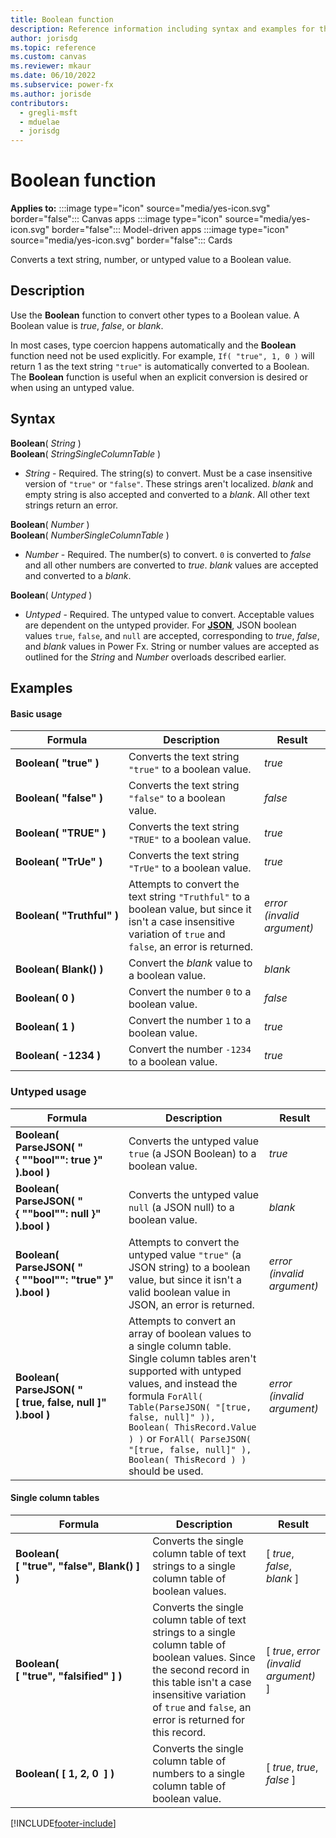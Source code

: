 ```yaml
---
title: Boolean function
description: Reference information including syntax and examples for the Boolean function.
author: jorisdg
ms.topic: reference
ms.custom: canvas
ms.reviewer: mkaur
ms.date: 06/10/2022
ms.subservice: power-fx
ms.author: jorisde
contributors:
  - gregli-msft
  - mduelae
  - jorisdg
---
```

# Boolean function

**Applies to:** :::image type="icon" source="media/yes-icon.svg" border="false"::: Canvas apps :::image type="icon" source="media/yes-icon.svg" border="false"::: Model-driven apps :::image type="icon" source="media/yes-icon.svg" border="false"::: Cards

Converts a text string, number, or untyped value to a Boolean value.

## Description

Use the **Boolean** function to convert other types to a Boolean value.  A Boolean value is *true*, *false*, or *blank*.

In most cases, type coercion happens automatically and the **Boolean** function need not be used explicitly.  For example, `If( "true", 1, 0 )` will return 1 as the text string `"true"` is automatically converted to a Boolean.  The **Boolean** function is useful when an explicit conversion is desired or when using an untyped value.

## Syntax

**Boolean**( *String* )<br>
**Boolean**( *StringSingleColumnTable* )

* *String* - Required. The string(s) to convert.  Must be a case insensitive version of `"true"` or `"false"`.  These strings aren't localized.  *blank* and empty string is also accepted and converted to a *blank*.  All other text strings return an error.

**Boolean**( *Number* )<br>
**Boolean**( *NumberSingleColumnTable* )

* *Number* - Required.  The number(s) to convert.  `0` is converted to *false* and all other numbers are converted to *true*.  *blank* values are accepted and converted to a *blank*.

**Boolean**( *Untyped* )

* *Untyped* - Required. The untyped value to convert.  Acceptable values are dependent on the untyped provider.  For [**JSON**](function-parsejson.md), JSON boolean values `true`, `false`, and `null` are accepted, corresponding to *true*, *false*, and *blank* values in Power Fx. String or number values are accepted as outlined for the *String* and *Number* overloads described earlier.

## Examples

#### Basic usage

| Formula | Description | Result |
| --- | --- | --- |
| **Boolean(&nbsp;"true"&nbsp;)** | Converts the text string `"true"` to a boolean value. | *true* |
| **Boolean(&nbsp;"false"&nbsp;)** | Converts the text string `"false"` to a boolean value. | *false* |
| **Boolean(&nbsp;"TRUE"&nbsp;)** | Converts the text string `"TRUE"` to a boolean value. | *true* |
| **Boolean(&nbsp;"TrUe"&nbsp;)** | Converts the text string `"TrUe"` to a boolean value. | *true* |
| **Boolean(&nbsp;"Truthful"&nbsp;)** | Attempts to convert the text string `"Truthful"` to a boolean value, but since it isn't a case insensitive variation of `true` and `false`, an error is returned. | *error (invalid argument)* |
| **Boolean(&nbsp;Blank()&nbsp;)** | Convert the *blank* value to a boolean value. | *blank* |
| **Boolean(&nbsp;0&nbsp;)** | Convert the number `0` to a boolean value. | *false* |
| **Boolean(&nbsp;1&nbsp;)** | Convert the number `1` to a boolean value. | *true* |
| **Boolean(&nbsp;-1234&nbsp;)** | Convert the number `-1234` to a boolean value. | *true* |

### Untyped usage

| Formula | Description | Result |
| --- | --- | --- |
| **Boolean( ParseJSON( "{&nbsp;""bool"":&nbsp;true&nbsp;}" ).bool )** | Converts the untyped value `true` (a JSON Boolean) to a boolean value. | *true* |
| **Boolean( ParseJSON( "{&nbsp;""bool"":&nbsp;null&nbsp;}" ).bool )** | Converts the untyped value `null` (a JSON null) to a boolean value. | *blank* |
| **Boolean( ParseJSON( "{&nbsp;""bool"":&nbsp;"true"&nbsp;}" ).bool )** | Attempts to convert the untyped value `"true"` (a JSON string) to a boolean value, but since it isn't a valid boolean value in JSON, an error is returned. | *error (invalid argument)* |
| **Boolean( ParseJSON( "[&nbsp;true,&nbsp;false,&nbsp;null&nbsp;]" ).bool )** | Attempts to convert an array of boolean values to a single column table.  Single column tables aren't supported with untyped values, and instead the formula `ForAll( Table(ParseJSON( "[true, false, null]" )), Boolean( ThisRecord.Value ) )` or `ForAll( ParseJSON( "[true, false, null]" ), Boolean( ThisRecord ) )` should be used. | *error (invalid argument)* |

#### Single column tables

| Formula | Description | Result |
| --- | --- | --- |
| **Boolean( [&nbsp;"true",&nbsp;"false",&nbsp;Blank()&nbsp;] )** | Converts the single column table of text strings to a single column table of boolean values. | [ *true*, *false*, *blank* ] |
| **Boolean( [&nbsp;"true",&nbsp;"falsified"&nbsp;] )** | Converts the single column table of text strings to a single column table of boolean values.  Since the second record in this table isn't a case insensitive variation of `true` and `false`, an error is returned for this record. | [ *true*, *error (invalid argument)* ] |
| **Boolean( [&nbsp;1,&nbsp;2,&nbsp;0 &nbsp;] )** | Converts the single column table of numbers to a single column table of boolean value. | [ *true*, *true*, *false* ] |

[!INCLUDE[footer-include](../../includes/footer-banner.md)]
